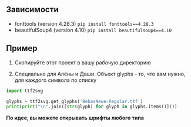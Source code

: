 ## Зависимости

* fonttools (version 4.28.3) ```pip install fonttools==4.28.3```
* beautifulSoup4 (version 4.10) ```pip install beautifulsoup4==4.10```

## Пример

1. Скопируйте этот проект в вашу рабочую директорию

2. Специально для Алёны и Даши. Объект glyphs - то, что вам нужно, для каждого символа по списку

```py
import ttf2svg

glyphs = ttf2svg.get_glyphs('BebasNeue-Regular.ttf')
print(print("\n".join([str(glyph) for glyph in glyphs.items()])))
```
__По идее, вы можете открывать шрифты любого типа__